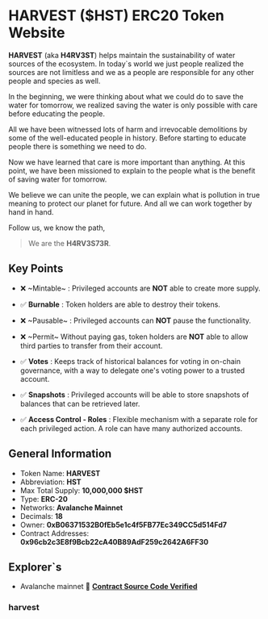 # HARVEST ($HST) ERC20 Token Website

**HARVEST** (aka **H4RV3ST**) helps maintain the sustainability of water sources of the ecosystem. 
In today`s world we just people realized the sources are not limitless and 
we as a people are responsible for any other people and species as well.

In the beginning, we were thinking about what we could do to save the water for tomorrow, 
we realized saving the water is only possible with care before educating the people.

All we have been witnessed lots of harm and irrevocable demolitions by some of the well-educated people in history. 
Before starting to educate people there is something we need to do.

Now we have learned that care is more important than anything. At this point, we have been missioned to explain 
to the people what is the benefit of saving water for tomorrow.

We believe we can unite the people, we can explain what is pollution in true meaning to protect our planet for future. 
And all we can work together by hand in hand.

Follow us, we know the path,

> We are the **H4RV3S73R**.

## Key Points

- :x: ~Mintable~ : Privileged accounts are **NOT** able to create more supply.

- :white_check_mark: **Burnable** : Token holders are able to destroy their tokens.

- :x: ~Pausable~ : Privileged accounts can **NOT** pause the functionality.

- :x: ~Permit~  Without paying gas, token holders are **NOT** able to allow third parties to transfer from their account.

- :white_check_mark: **Votes** : Keeps track of historical balances for voting in on-chain governance, with a way to delegate one's voting power to a trusted account.

- :white_check_mark: **Snapshots** : Privileged accounts will be able to store snapshots of balances that can be retrieved later.

- :white_check_mark: **Access Control - Roles** : Flexible mechanism with a separate role for each privileged action. A role can have many authorized accounts.

## General Information
- Token Name: **HARVEST**
- Abbreviation: **HST**
- Max Total Supply: **10,000,000 $HST**
- Type: **ERC-20**
- Networks: **Avalanche Mainnet**
- Decimals: **18**
- Owner: **0xB06371532B0fEb5e1c4f5FB77Ec349CC5d514Fd7**
- Contract Addresses: **0x96cb2c3E8f9Bcb22cA40B89AdF259c2642A6FF30**

## Explorer`s

- Avalanche mainnet :link: <a href="https://snowtrace.io/address/0x96cb2c3E8f9Bcb22cA40B89AdF259c2642A6FF30a#code" target="_new">**Contract Source Code Verified**</a>

### harvest